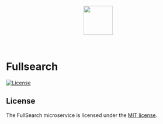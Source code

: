 <p align=center>
<img src="https://avatars1.githubusercontent.com/u/63769092?s=400&u=d40b491714bab1489d88f8efc0150b9c8abceb77&v=4" width=80 />
</p>
<br/>

# Fullsearch

[![License](https://img.shields.io/github/license/TypeTech/Fullsearch)](https://github.com/TypeTech/Fullsearch)

## License

The FullSearch microservice is licensed under the [MIT license](https://opensource.org/licenses/MIT).
